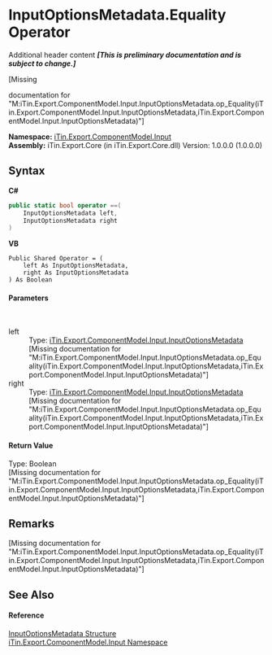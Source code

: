 # InputOptionsMetadata.Equality Operator 
Additional header content _**\[This is preliminary documentation and is subject to change.\]**_

\[Missing <summary> documentation for "M:iTin.Export.ComponentModel.Input.InputOptionsMetadata.op_Equality(iTin.Export.ComponentModel.Input.InputOptionsMetadata,iTin.Export.ComponentModel.Input.InputOptionsMetadata)"\]

**Namespace:**&nbsp;<a href="ecb5b195-9cf6-cd2f-1a84-5e83a0fe636f">iTin.Export.ComponentModel.Input</a><br />**Assembly:**&nbsp;iTin.Export.Core (in iTin.Export.Core.dll) Version: 1.0.0.0 (1.0.0.0)

## Syntax

**C#**<br />
``` C#
public static bool operator ==(
	InputOptionsMetadata left,
	InputOptionsMetadata right
)
```

**VB**<br />
``` VB
Public Shared Operator = ( 
	left As InputOptionsMetadata,
	right As InputOptionsMetadata
) As Boolean
```


#### Parameters
&nbsp;<dl><dt>left</dt><dd>Type: <a href="3f556533-f2b1-e5e6-2133-0399207aad93">iTin.Export.ComponentModel.Input.InputOptionsMetadata</a><br />\[Missing <param name="left"/> documentation for "M:iTin.Export.ComponentModel.Input.InputOptionsMetadata.op_Equality(iTin.Export.ComponentModel.Input.InputOptionsMetadata,iTin.Export.ComponentModel.Input.InputOptionsMetadata)"\]</dd><dt>right</dt><dd>Type: <a href="3f556533-f2b1-e5e6-2133-0399207aad93">iTin.Export.ComponentModel.Input.InputOptionsMetadata</a><br />\[Missing <param name="right"/> documentation for "M:iTin.Export.ComponentModel.Input.InputOptionsMetadata.op_Equality(iTin.Export.ComponentModel.Input.InputOptionsMetadata,iTin.Export.ComponentModel.Input.InputOptionsMetadata)"\]</dd></dl>

#### Return Value
Type: Boolean<br />\[Missing <returns> documentation for "M:iTin.Export.ComponentModel.Input.InputOptionsMetadata.op_Equality(iTin.Export.ComponentModel.Input.InputOptionsMetadata,iTin.Export.ComponentModel.Input.InputOptionsMetadata)"\]

## Remarks
\[Missing <remarks> documentation for "M:iTin.Export.ComponentModel.Input.InputOptionsMetadata.op_Equality(iTin.Export.ComponentModel.Input.InputOptionsMetadata,iTin.Export.ComponentModel.Input.InputOptionsMetadata)"\]

## See Also


#### Reference
<a href="3f556533-f2b1-e5e6-2133-0399207aad93">InputOptionsMetadata Structure</a><br /><a href="ecb5b195-9cf6-cd2f-1a84-5e83a0fe636f">iTin.Export.ComponentModel.Input Namespace</a><br />
